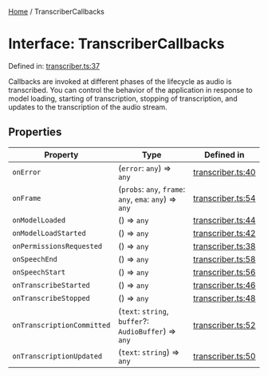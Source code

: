[Home](/docs/globals.md) / TranscriberCallbacks

# Interface: TranscriberCallbacks

Defined in: [transcriber.ts:37](https://github.com/usefulsensors/moonshine-js/blob/main/src/transcriber.ts#L37)

Callbacks are invoked at different phases of the lifecycle as audio is transcribed. You can control the behavior of the application
in response to model loading, starting of transcription, stopping of transcription, and updates to the transcription of the audio stream.

## Properties

| Property | Type | Defined in |
| ------ | ------ | ------ |
| <a id="onerror"></a> `onError` | (`error`: `any`) => `any` | [transcriber.ts:40](https://github.com/usefulsensors/moonshine-js/blob/main/src/transcriber.ts#L40) |
| <a id="onframe"></a> `onFrame` | (`probs`: `any`, `frame`: `any`, `ema`: `any`) => `any` | [transcriber.ts:54](https://github.com/usefulsensors/moonshine-js/blob/main/src/transcriber.ts#L54) |
| <a id="onmodelloaded"></a> `onModelLoaded` | () => `any` | [transcriber.ts:44](https://github.com/usefulsensors/moonshine-js/blob/main/src/transcriber.ts#L44) |
| <a id="onmodelloadstarted"></a> `onModelLoadStarted` | () => `any` | [transcriber.ts:42](https://github.com/usefulsensors/moonshine-js/blob/main/src/transcriber.ts#L42) |
| <a id="onpermissionsrequested"></a> `onPermissionsRequested` | () => `any` | [transcriber.ts:38](https://github.com/usefulsensors/moonshine-js/blob/main/src/transcriber.ts#L38) |
| <a id="onspeechend"></a> `onSpeechEnd` | () => `any` | [transcriber.ts:58](https://github.com/usefulsensors/moonshine-js/blob/main/src/transcriber.ts#L58) |
| <a id="onspeechstart"></a> `onSpeechStart` | () => `any` | [transcriber.ts:56](https://github.com/usefulsensors/moonshine-js/blob/main/src/transcriber.ts#L56) |
| <a id="ontranscribestarted"></a> `onTranscribeStarted` | () => `any` | [transcriber.ts:46](https://github.com/usefulsensors/moonshine-js/blob/main/src/transcriber.ts#L46) |
| <a id="ontranscribestopped"></a> `onTranscribeStopped` | () => `any` | [transcriber.ts:48](https://github.com/usefulsensors/moonshine-js/blob/main/src/transcriber.ts#L48) |
| <a id="ontranscriptioncommitted"></a> `onTranscriptionCommitted` | (`text`: `string`, `buffer`?: `AudioBuffer`) => `any` | [transcriber.ts:52](https://github.com/usefulsensors/moonshine-js/blob/main/src/transcriber.ts#L52) |
| <a id="ontranscriptionupdated"></a> `onTranscriptionUpdated` | (`text`: `string`) => `any` | [transcriber.ts:50](https://github.com/usefulsensors/moonshine-js/blob/main/src/transcriber.ts#L50) |
